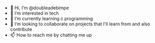 - 👋 Hi, I’m @doubleadebimpe
- 👀 I’m interested in tech
- 🌱 I’m currently learning c programming 
- 💞️ I’m looking to collaborate on projects that I'll learn from and also contribute 
- 📫 How to reach me by chatting me up

<!---
doubleadebimpe/doubleadebimpe is a ✨ special ✨ repository because its `README.md` (this file) appears on your GitHub profile.
You can click the Preview link to take a look at your changes.
--->
